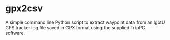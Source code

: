 gpx2csv
=======

A simple command line Python script to extract waypoint data from an IgotU GPS tracker log file saved in GPX format using the supplied TripPC software.
